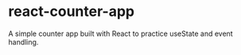 # react-counter-app
A simple counter app built with React to practice useState and event handling.

